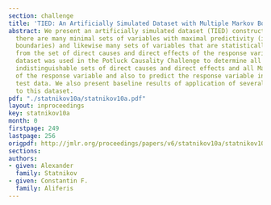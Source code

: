 ```yaml
---
section: challenge
title: 'TIED: An Artificially Simulated Dataset with Multiple Markov Boundaries'
abstract: We present an artificially simulated dataset (TIED) constructed so that
  there are many minimal sets of variables with maximal predictivity (i.e., Markov
  boundaries) and likewise many sets of variables that are statistically indistinguishable
  from the set of direct causes and direct effects of the response variable. This
  dataset was used in the Potluck Causality Challenge to determine all statistically
  indistinguishable sets of direct causes and direct effects and all Markov boundaries
  of the response variable and also to predict the response variable in the independent
  test data. We also present baseline results of application of several algorithms
  to this dataset.
pdf: "./statnikov10a/statnikov10a.pdf"
layout: inproceedings
key: statnikov10a
month: 0
firstpage: 249
lastpage: 256
origpdf: http://jmlr.org/proceedings/papers/v6/statnikov10a/statnikov10a.pdf
sections: 
authors:
- given: Alexander
  family: Statnikov
- given: Constantin F.
  family: Aliferis
---
```

